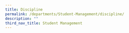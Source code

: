 ```yaml
---
title: Discipline
permalink: /departments/Student-Management/discipline/
description: ""
third_nav_title: Student Management
---
```

